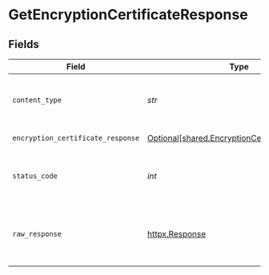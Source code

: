# GetEncryptionCertificateResponse


## Fields

| Field                                                                                                  | Type                                                                                                   | Required                                                                                               | Description                                                                                            |
| ------------------------------------------------------------------------------------------------------ | ------------------------------------------------------------------------------------------------------ | ------------------------------------------------------------------------------------------------------ | ------------------------------------------------------------------------------------------------------ |
| `content_type`                                                                                         | *str*                                                                                                  | :heavy_check_mark:                                                                                     | HTTP response content type for this operation                                                          |
| `encryption_certificate_response`                                                                      | [Optional[shared.EncryptionCertificateResponse]](../../models/shared/encryptioncertificateresponse.md) | :heavy_minus_sign:                                                                                     | Successful Response                                                                                    |
| `status_code`                                                                                          | *int*                                                                                                  | :heavy_check_mark:                                                                                     | HTTP response status code for this operation                                                           |
| `raw_response`                                                                                         | [httpx.Response](https://www.python-httpx.org/api/#response)                                           | :heavy_check_mark:                                                                                     | Raw HTTP response; suitable for custom response parsing                                                |